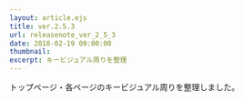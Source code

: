 ```yaml
---
layout: article.ejs
title: ver.2.5.3
url: releasenote_ver_2_5_3
date: 2018-02-19 00:00:00
thumbnail: 
excerpt: キービジュアル周りを整理
---
```


トップページ・各ページのキービジュアル周りを整理しました。
